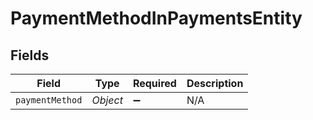 # PaymentMethodInPaymentsEntity


## Fields

| Field              | Type               | Required           | Description        |
| ------------------ | ------------------ | ------------------ | ------------------ |
| `paymentMethod`    | *Object*           | :heavy_minus_sign: | N/A                |